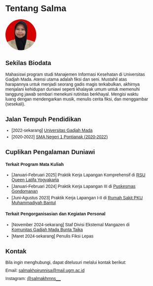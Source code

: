   <head>
    <title>Profil Salma</title>
    <link rel="stylesheet" type="text/css" href="style.css" />
  </head>
  <style>
    .container {
      max-width: 800px;
      margin: auto;
      padding: 20px;
      font-family: Arial, sans-serif;
    }

    h1 {
      text-align: center;
      margin-top: 0;
    }

    img {
      display: block;
      margin: center;
      max-width: 100px;
      height: auto;
      border-radius: 50%;
    }

    .info {
      margin-top: 20px;
    }

    h2 {
      font-size: 20px;
      margin-top: 30px;
    }

    p {
      margin: 10px 0;
    }

    ul,
    ol {
      margin: 0;
      padding: 0 0 0 20px;
    }

    li {
      margin: 5px 0;
    }
  </style>
  <body>
    <div class="container">
      <h1>Tentang Salma</h1>
      <img src="foto.jpg" alt="Foto Diri" />
      <div class="info">
        <h2>Sekilas Biodata</h2>
        <p>Mahasiswi program studi Manajemen Informasi Kesehatan di Universitas Gadjah Mada. 
            Atensi utama adalah fiksi dan seni. 
            Mustahil atas harapannya untuk menjadi seorang gadis magis terkabulkan, akhirnya menjalani kehidupan duniawi seperti khalayak umum untuk memenuhi tanggung jawab sembari menekuni rutinitas berkhayal. 
            Mengisi waktu luang dengan mendengarkan musik, menulis cerita fiksi, dan menggambar (sesekali).
        </p>
        <h2>Jalan Tempuh Pendidikan</h2>
        <ul>
          <li>[2022-sekarang]
            <a href="https://ugm.ac.id/id"> Universitas Gadjah Mada</a>
          </li>
          <li> [2020-2022]
            <a href= "https://sman1ptk.sch.id/"> SMA Negeri 1 Pontianak (2020-2022)</a>
          </li>
        </ul>
        <h2>Cuplikan Pengalaman Duniawi</h2>
        <h4>Terkait Program Mata Kuliah</h4>
        <ul>
          <li>[Januari-Februari 2025] Praktik Kerja Lapangan Komprehensif di 
            <a href="https://rsu.queenlatifa.co.id/yogyakarta/">RSU Queen Latifa Yogyakarta</a>
          </li>
          <li>[Januari-Februari 2024] Praktik Kerja Lapangan III di 
            <a href="https://www.instagram.com/puskesmas.gondomanan/">Puskesmas Gondomanan</a> 
          </li>
          <li>[Juni-Agustus 2023] Praktik Kerja Lapangan I-II di 
            <a href="https://pkubantul.com/">Rumah Sakit PKU Muhammadiyah Bantul</a>
          </li>
        </ul>
        <h4>Terkait Pengorganisasian dan Kegiatan Personal</h4>
        <ul>
          <li>[November 2024-sekarang] Staf Divisi Eksternal Mangazen di 
            <a href="https://www.instagram.com/gamabuntaugm/">Komunitas Gadjah Mada Bunta Taika</a>
          </li>
          <li>[Maret 2024-sekarang] Penulis Fiksi Lepas</li>
        </ul>
        <h2>Kontak</h2>
        <p>Bila ingin menghubungi, dapat ditelusuri melalui kontak berikut:</p>
        <p> Email: 
            <a href="mailto:salmakhoirunnisa@mail.ugm.ac.id">salmakhoirunnisa@mail.ugm.ac.id</a>
        </p>
        <p> Instagram: 
            <a href="instagram.com/salmakhrnns__">@salmakhrnns__</a>
        </p>
      </div>
    </div>
  </body>

